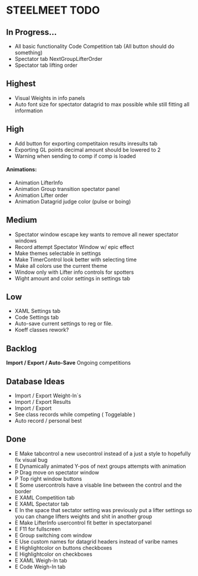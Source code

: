 ﻿<h1>STEELMEET TODO

## In Progress...
* All basic functionality Code Competition tab (All button should do something)
* Spectator tab NextGroupLifterOrder
* Spectator tab lifting order


## Highest
* Visual Weights in info panels
* Auto font size for spectator datagrid to max possible while still fitting all information

## High
* Add button for exporting competitaion results inresults tab
* Exporting GL points decimal amount should be lowered to 2
* Warning when sending to comp if comp is loaded
#### Animations:
* Animation LifterInfo
* Animation Group transition spectator panel
* Animation Lifter order
* Animation Datagrid judge color (pulse or boing)


## Medium
* Spectator window escape key wants to remove all newer spectator windows
* Record attempt Spectator Window w/ epic effect
* Make themes selectable in settings
* Make TimerControl look better with selecting time
* Make all colors use the current theme
* Window only with Lifter info controls for spotters
* Wight amount and color settings in settings tab


## Low
* XAML Settings tab
* Code Settings tab
* Auto-save current settings to reg or file.
* Koeff classes rework?


## Backlog

**Import / Export / Auto-Save** Ongoing competitions


## Database Ideas
* Import / Export Weight-In´s
* Import / Export Results
* Import / Export 
* See class records while competing ( Toggelable )
* Auto record / personal best


## Done
* E Make tabcontrol a new usecontrol instead of a just a style to hopefully fix visual bug
* E Dynamically animated Y-pos of next groups attempts with animation 
* P Drag move on spectator window 
* P Top right window buttons
* E Some usercontrols have a visable line between the control and the border
* E XAML Competition tab
* E XAML Spectator tab
* E In the space that sectator setting was previously put a lifter settings so you can change lifters weights and shit in another group
* E Make LifterInfo usercontrol fit better in spectatorpanel
* E F11 for fullscreen
* E Group switching com window
* E Use custom names for datagrid headers instead of varibe names
* E Highlightcolor on buttons checkboxes
* E Highlightcolor on checkboxes
* E XAML Weigh-In tab
* E Code Weigh-In tab